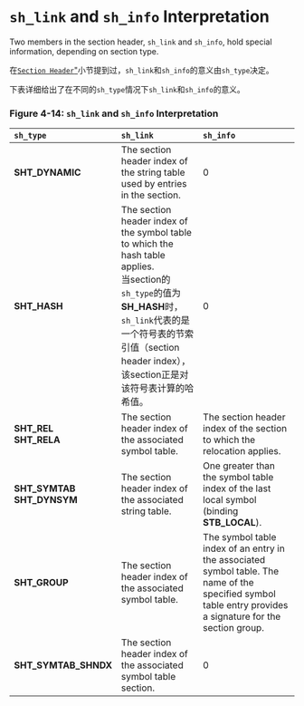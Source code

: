 # `sh_link` and `sh_info` Interpretation

Two members in the section header, `sh_link` and `sh_info`, hold special information, depending on section type.

在[`Section Header`"](https://github.com/astrotycoon/Executable-And-Linking-Format-ELF/blob/main/10.%20Section%20Header.md)小节提到过，`sh_link`和`sh_info`的意义由`sh_type`决定。

下表详细给出了在不同的`sh_type`情况下`sh_link`和`sh_info`的意义。

### Figure 4-14: `sh_link` and `sh_info` Interpretation

`sh_type`|	`sh_link`|	`sh_info`
|:-|:-|:-|
**SHT_DYNAMIC**|	The section header index of the string table used by entries in the section.	|0
**SHT_HASH**|	The section header index of the symbol table to which the hash table applies.<br>当section的`sh_type`的值为**SH_HASH**时，`sh_link`代表的是一个符号表的节索引值（section header index），该section正是对该符号表计算的哈希值。	|0
**SHT_REL**<br>**SHT_RELA**|	The section header index of the associated symbol table.|	The section header index of the section to which the relocation applies.
**SHT_SYMTAB**<br>**SHT_DYNSYM**|	The section header index of the associated string table.|	One greater than the symbol table index of the last local symbol (binding **STB_LOCAL**).
**SHT_GROUP**|	The section header index of the associated symbol table.|	The symbol table index of an entry in the associated symbol table. The name of the specified symbol table entry provides a signature for the section group.
**SHT_SYMTAB_SHNDX**|	The section header index of the associated symbol table section.|	0

